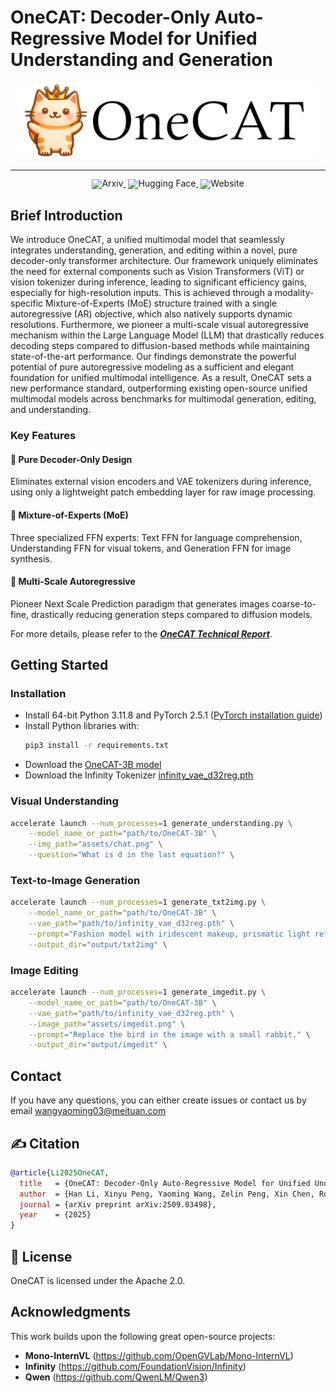 # OneCAT: Decoder-Only Auto-Regressive Model for Unified Understanding and Generation

<div align="center">
  <img src="assets/banner.png" width="480" alt="onecat" />
</div>
<hr>

<div align="center" style="line-height: 1;">
  <a href="https://arxiv.org/abs/2509.03498" target="_blank" style="margin: 2px;">
    <img alt="Arxiv" src="https://img.shields.io/badge/OneCAT-Paper-red?logo=arxiv&logoColor=red"  fill-opacity="1" style="display: inline-block; vertical-align: middle;"/>
  </a>
  <a href="https://huggingface.co/onecat-ai/OneCAT-3B" target="_blank" style="margin: 2px;">
    <img alt="Hugging Face" src="https://img.shields.io/badge/%F0%9F%A4%97%20OneCAT-Model-yellow" style="display: inline-block; vertical-align: middle;"/>
  </a>
  <a href="https://onecat-ai.github.io/" target="_blank" style="margin: 2px;">
    <img alt="Website" src="https://img.shields.io/badge/OneCAT-Website-0A66C2?logo=safari&logoColor=white" style="display: inline-block; vertical-align: middle;"/>
  </a>
</div>




## Brief Introduction
We introduce OneCAT, a unified multimodal model that seamlessly integrates understanding, generation, and editing within a novel, pure decoder-only transformer architecture. Our framework uniquely eliminates the need for external components such as Vision Transformers (ViT) or vision tokenizer during inference, leading to significant efficiency gains, especially for high-resolution
inputs. This is achieved through a modality-specific Mixture-of-Experts (MoE) structure trained with a single autoregressive (AR) objective, which also natively supports dynamic resolutions. Furthermore, we pioneer a multi-scale visual autoregressive mechanism within the Large Language Model (LLM) that drastically reduces decoding steps compared to diffusion-based methods while maintaining state-of-the-art performance. Our findings demonstrate the powerful potential of pure autoregressive modeling as a sufficient and elegant foundation for unified multimodal intelligence. As a result, OneCAT sets a new performance standard, outperforming existing open-source unified multimodal models across benchmarks for multimodal generation, editing, and understanding.

### Key Features

#### 🌟 Pure Decoder-Only Design

Eliminates external vision encoders and VAE tokenizers during inference, using only a lightweight patch embedding layer for raw image processing.


#### 🌟 Mixture-of-Experts (MoE)

Three specialized FFN experts: Text FFN for language comprehension, Understanding FFN for visual tokens, and Generation FFN for image synthesis.

#### 🌟 Multi-Scale Autoregressive
Pioneer Next Scale Prediction paradigm that generates images coarse-to-fine, drastically reducing generation steps compared to diffusion models.

For more details, please refer to the [***OneCAT Technical Report***](https://arxiv.org/abs/2509.03498).



## Getting Started

### Installation

- Install 64-bit Python 3.11.8 and PyTorch 2.5.1 ([PyTorch installation guide](https://pytorch.org))
- Install Python libraries with:  
  ```bash
  pip3 install -r requirements.txt
  ```
- Download the [OneCAT-3B model](https://huggingface.co/onecat-ai/OneCAT-3B)
- Download the Infinity Tokenizer [infinity_vae_d32reg.pth](https://huggingface.co/FoundationVision/Infinity/resolve/main/infinity_vae_d32reg.pth?download=true) 


### Visual Understanding

```bash
accelerate launch --num_processes=1 generate_understanding.py \
    --model_name_or_path="path/to/OneCAT-3B" \
    --img_path="assets/chat.png" \
    --question="What is d in the last equation?" \
```

### Text-to-Image Generation

```bash
accelerate launch --num_processes=1 generate_txt2img.py \
    --model_name_or_path="path/to/OneCAT-3B" \
    --vae_path="path/to/infinity_vae_d32reg.pth" \
    --prompt="Fashion model with iridescent makeup, prismatic light reflections, high-fashion studio setting." \
    --output_dir="output/txt2img" \
```

### Image Editing

```bash
accelerate launch --num_processes=1 generate_imgedit.py \
    --model_name_or_path="path/to/OneCAT-3B" \
    --vae_path="path/to/infinity_vae_d32reg.pth" \
    --image_path="assets/imgedit.png" \
    --prompt="Replace the bird in the image with a small rabbit." \
    --output_dir="output/imgedit" \
```


## Contact
If you have any questions, you can either create issues or contact us by email wangyaoming03@meituan.com


## ✍️ Citation

```bibtex
@article{Li2025OneCAT,
  title   = {OneCAT: Decoder-Only Auto-Regressive Model for Unified Understanding and Generation},
  author  = {Han Li, Xinyu Peng, Yaoming Wang, Zelin Peng, Xin Chen, Rongxiang Weng, Jingang Wang, Xunliang Cai, Wenrui Dai, Hongkai Xiong},
  journal = {arXiv preprint arXiv:2509.03498},
  year    = {2025}
}
```

## 📜 License
OneCAT is licensed under the Apache 2.0.

## Acknowledgments

This work builds upon the following great open-source projects:
- **Mono-InternVL** (https://github.com/OpenGVLab/Mono-InternVL)
- **Infinity** (https://github.com/FoundationVision/Infinity)
- **Qwen** (https://github.com/QwenLM/Qwen3)
